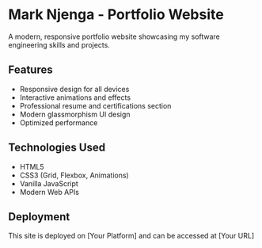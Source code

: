 # Mark Njenga - Portfolio Website

A modern, responsive portfolio website showcasing my software engineering skills and projects.

## Features
- Responsive design for all devices
- Interactive animations and effects
- Professional resume and certifications section
- Modern glassmorphism UI design
- Optimized performance

## Technologies Used
- HTML5
- CSS3 (Grid, Flexbox, Animations)
- Vanilla JavaScript
- Modern Web APIs

## Deployment
This site is deployed on [Your Platform] and can be accessed at [Your URL]